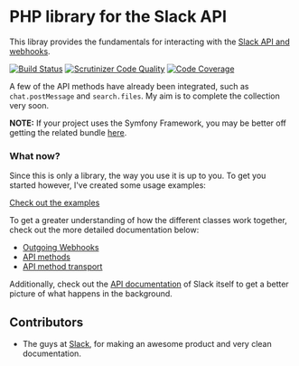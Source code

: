PHP library for the Slack API
=============================

This libray provides the fundamentals for interacting with the [Slack API and webhooks](https://api.slack.com/).

[![Build Status](https://secure.travis-ci.org/cleentfaar/slack.svg)](http://travis-ci.org/cleentfaar/slack)
[![Scrutinizer Code Quality](https://scrutinizer-ci.com/g/cleentfaar/slack/badges/quality-score.png?b=master)](https://scrutinizer-ci.com/g/cleentfaar/slack/?branch=master)
[![Code Coverage](https://scrutinizer-ci.com/g/cleentfaar/slack/badges/coverage.png?b=master)](https://scrutinizer-ci.com/g/cleentfaar/slack/?branch=master)

A few of the API methods have already been integrated, such as ``chat.postMessage`` and ``search.files``. My aim is to complete the collection very soon.

**NOTE:** If your project uses the Symfony Framework, you may be better off getting the related bundle [here](https://github.com/cleentfaar/CLSlackBundle).


### What now?

Since this is only a library, the way you use it is up to you.
To get you started however, I've created some usage examples:

[Check out the examples](Resources/doc/usage.md)

To get a greater understanding of how the different classes work together, check out the more detailed documentation below:

- [Outgoing Webhooks](Resources/doc/outgoing-webhooks.md)
- [API methods](Resources/doc/api-methods.md)
- [API method transport](Resources/doc/api-method-transport.md)

Additionally, check out the [API documentation](https://api.slack.com/) of Slack itself to get a
better picture of what happens in the background.


## Contributors

- The guys at [Slack](https://slack.com/), for making an awesome product and very clean documentation.
